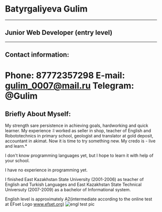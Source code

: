 # Batyrgaliyeva Gulim #
----
## Junior Web Developer (entry level)
****
## Contact information:
Phone: 87772357298
E-mail: gulim_0007@mail.ru
Telegram: @Gulim
====

## Briefly About Myself:
My strength sare persistence in achieving goals, hardworking and quick learner.
My experience :I worked as  seller in shop, teacher of English and Robototechnics in primary school, geologist and translator at gold deposit, accountant in akimat. Now it is time to try something new. My credo is - live and learn.*

I don't know programming languages yet, but I hope to learn it with help of your school.

I have no experience in programming yet.

I finished East Kazakhstan State University (2001-2006) as teacher of English and Turkish Languages and East Kazakhstan State Technical Universuty (2007-2009) as a bachelor of Informational system.

English level is approximately A2(intermediate according to the online test at EFset Logo www.efset.org)
![engl test pic](https://user-images.githubusercontent.com/61407209/171846519-0c1a60f0-8d50-41c4-b50b-774b38a5f4b0.png)

